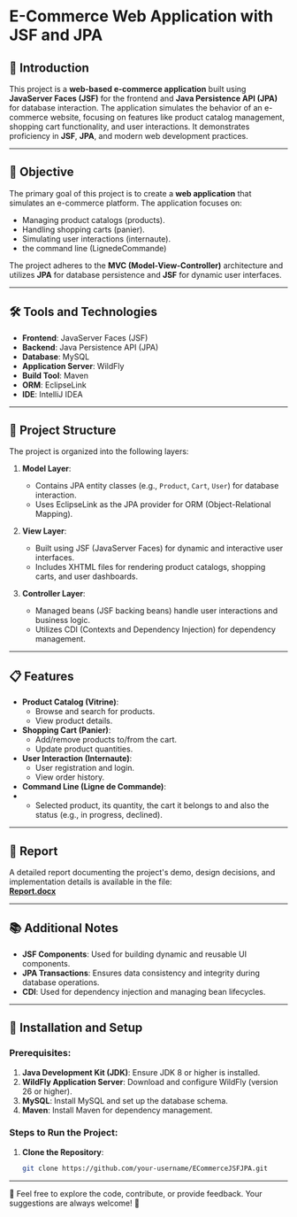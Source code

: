 # E-Commerce Web Application with JSF and JPA

## 📝 Introduction

This project is a **web-based e-commerce application** built using **JavaServer Faces (JSF)** for the frontend and **Java Persistence API (JPA)** for database interaction. The application simulates the behavior of an e-commerce website, focusing on features like product catalog management, shopping cart functionality, and user interactions. It demonstrates proficiency in **JSF**, **JPA**, and modern web development practices.

---

## 🎯 Objective

The primary goal of this project is to create a **web application** that simulates an e-commerce platform. The application focuses on:

- Managing product catalogs (products).
- Handling shopping carts (panier).
- Simulating user interactions (internaute).
- the command line (LignedeCommande)

The project adheres to the **MVC (Model-View-Controller)** architecture and utilizes **JPA** for database persistence and **JSF** for dynamic user interfaces.

---

## 🛠️ Tools and Technologies

- **Frontend**: JavaServer Faces (JSF)
- **Backend**: Java Persistence API (JPA)
- **Database**: MySQL
- **Application Server**: WildFly
- **Build Tool**: Maven
- **ORM**: EclipseLink
- **IDE**: IntelliJ IDEA

---

## 📂 Project Structure

The project is organized into the following layers:

1. **Model Layer**:
   - Contains JPA entity classes (e.g., `Product`, `Cart`, `User`) for database interaction.
   - Uses EclipseLink as the JPA provider for ORM (Object-Relational Mapping).

2. **View Layer**:
   - Built using JSF (JavaServer Faces) for dynamic and interactive user interfaces.
   - Includes XHTML files for rendering product catalogs, shopping carts, and user dashboards.

3. **Controller Layer**:
   - Managed beans (JSF backing beans) handle user interactions and business logic.
   - Utilizes CDI (Contexts and Dependency Injection) for dependency management.

---

## 📋 Features

- **Product Catalog (Vitrine)**:
  - Browse and search for products.
  - View product details.
- **Shopping Cart (Panier)**:
  - Add/remove products to/from the cart.
  - Update product quantities.
- **User Interaction (Internaute)**:
  - User registration and login.
  - View order history.
 - **Command Line (Ligne de Commande)**:
  -  - Selected product, its quantity, the cart it belongs to and also the status (e.g., in progress, declined).
 
---

## 📄 Report

A detailed report documenting the project's demo, design decisions, and implementation details is available in the file:  
[**Report.docx**](./LAB2_Report.docx)

---

## 📚 Additional Notes

- **JSF Components**: Used for building dynamic and reusable UI components.
- **JPA Transactions**: Ensures data consistency and integrity during database operations.
- **CDI**: Used for dependency injection and managing bean lifecycles.
  
---
## 🚀 Installation and Setup

### Prerequisites:
1. **Java Development Kit (JDK)**: Ensure JDK 8 or higher is installed.
2. **WildFly Application Server**: Download and configure WildFly (version 26 or higher).
3. **MySQL**: Install MySQL and set up the database schema.
4. **Maven**: Install Maven for dependency management.

### Steps to Run the Project:
1. **Clone the Repository**:
   ```bash
   git clone https://github.com/your-username/ECommerceJSFJPA.git


---

🚀 Feel free to explore the code, contribute, or provide feedback. Your suggestions are always welcome! 🚀


